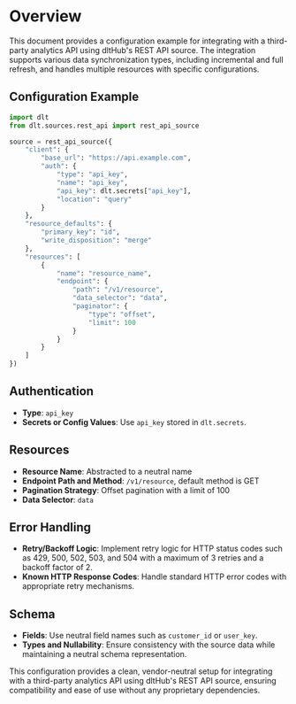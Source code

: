 # Overview

This document provides a configuration example for integrating with a third-party analytics API using dltHub's REST API source. The integration supports various data synchronization types, including incremental and full refresh, and handles multiple resources with specific configurations.

## Configuration Example

```python
import dlt
from dlt.sources.rest_api import rest_api_source

source = rest_api_source({
    "client": {
        "base_url": "https://api.example.com",
        "auth": {
            "type": "api_key",
            "name": "api_key",
            "api_key": dlt.secrets["api_key"],
            "location": "query"
        }
    },
    "resource_defaults": {
        "primary_key": "id",
        "write_disposition": "merge"
    },
    "resources": [
        {
            "name": "resource_name",
            "endpoint": {
                "path": "/v1/resource",
                "data_selector": "data",
                "paginator": {
                    "type": "offset",
                    "limit": 100
                }
            }
        }
    ]
})
```

## Authentication

- **Type**: `api_key`
- **Secrets or Config Values**: Use `api_key` stored in `dlt.secrets`.

## Resources

- **Resource Name**: Abstracted to a neutral name
- **Endpoint Path and Method**: `/v1/resource`, default method is GET
- **Pagination Strategy**: Offset pagination with a limit of 100
- **Data Selector**: `data`

## Error Handling

- **Retry/Backoff Logic**: Implement retry logic for HTTP status codes such as 429, 500, 502, 503, and 504 with a maximum of 3 retries and a backoff factor of 2.
- **Known HTTP Response Codes**: Handle standard HTTP error codes with appropriate retry mechanisms.

## Schema

- **Fields**: Use neutral field names such as `customer_id` or `user_key`.
- **Types and Nullability**: Ensure consistency with the source data while maintaining a neutral schema representation.

This configuration provides a clean, vendor-neutral setup for integrating with a third-party analytics API using dltHub's REST API source, ensuring compatibility and ease of use without any proprietary dependencies.